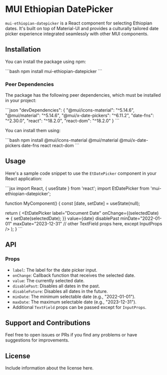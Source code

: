 # MUI Ethiopian DatePicker

`mui-ethiopian-datepicker` is a React component for selecting Ethiopian dates. It's built on top of Material-UI and provides a culturally tailored date picker experience integrated seamlessly with other MUI components.

## Installation

You can install the package using npm:

\`\`\`bash
npm install mui-ethiopian-datepicker
\`\`\`

### Peer Dependencies

The package has the following peer dependencies, which must be installed in your project:

\`\`\`json
"devDependencies": {
  "@mui/icons-material": "^5.14.6",
  "@mui/material": "^5.14.6",
  "@mui/x-date-pickers": "^6.11.2",
  "date-fns": "^2.30.0",
  "react": "^18.2.0",
  "react-dom": "^18.2.0"
}
\`\`\`

You can install them using:

\`\`\`bash
npm install @mui/icons-material @mui/material @mui/x-date-pickers date-fns react react-dom
\`\`\`

## Usage

Here's a sample code snippet to use the `EtDatePicker` component in your React application:

\`\`\`jsx
import React, { useState } from 'react';
import EtDatePicker from 'mui-ethiopian-datepicker';

function MyComponent() {
  const [date, setDate] = useState(null);

  return (
    <EtDatePicker
      label="Document Date"
      onChange={(selectedDate) => {
        setDate(selectedDate);
      }}
      value={date}
      disablePast
      minDate="2022-01-01"
      maxDate="2023-12-31"
      // other TextField props here, except InputProps
    />
  );
}
\`\`\`

## API

### Props

- `label`: The label for the date picker input.
- `onChange`: Callback function that receives the selected date.
- `value`: The currently selected date.
- `disablePast`: Disables all dates in the past.
- `disableFuture`: Disables all dates in the future.
- `minDate`: The minimum selectable date (e.g., "2022-01-01").
- `maxDate`: The maximum selectable date (e.g., "2023-12-31").
- Additional `TextField` props can be passed except for `InputProps`.

## Support and Contributions

Feel free to open issues or PRs if you find any problems or have suggestions for improvements.

## License

Include information about the license here.
